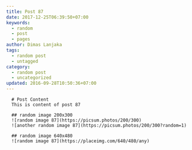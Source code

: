 ```yaml
---
title: Post 87
date: 2017-12-25T06:39:50+07:00
keywords:
  - random
  - post
  - pages
author: Dimas Lanjaka
tags:
  - random post
  - untagged
category:
  - random post
  - uncategorized
updated: 2016-09-28T10:50:36+07:00
---
```


      # Post Content
      This is content of post 87

      ## random image 200x300
      ![random image 87](https://picsum.photos/200/300)
      ![another random image 87](https://picsum.photos/200/300?random=1)

      ## random image 640x480
      ![random image 87](https://placeimg.com/640/480/any)
      